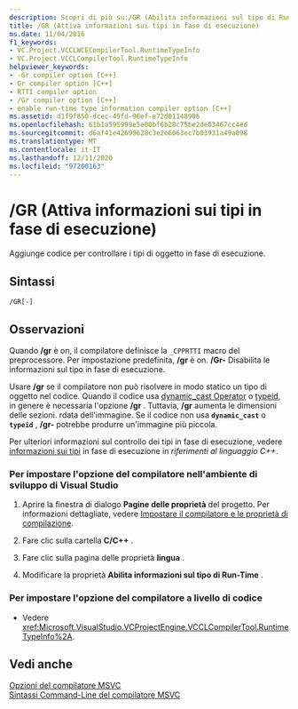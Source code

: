 ```yaml
---
description: Scopri di più su:/GR (Abilita informazioni sul tipo di Run-Time)
title: /GR (Attiva informazioni sui tipi in fase di esecuzione)
ms.date: 11/04/2016
f1_keywords:
- VC.Project.VCCLWCECompilerTool.RuntimeTypeInfo
- VC.Project.VCCLCompilerTool.RuntimeTypeInfo
helpviewer_keywords:
- -Gr compiler option [C++]
- Gr compiler option [C++]
- RTTI compiler option
- /Gr compiler option [C++]
- enable run-time type information compiler option [C++]
ms.assetid: d1f9f850-dcec-49fd-96ef-e72d01148906
ms.openlocfilehash: 61b1a595999e5e00bf6b28c75be2de03467cc4ed
ms.sourcegitcommit: d6af41e42699628c3e2e6063ec7b03931a49a098
ms.translationtype: MT
ms.contentlocale: it-IT
ms.lasthandoff: 12/11/2020
ms.locfileid: "97200163"
---
```

# <a name="gr-enable-run-time-type-information"></a>/GR (Attiva informazioni sui tipi in fase di esecuzione)

Aggiunge codice per controllare i tipi di oggetto in fase di esecuzione.

## <a name="syntax"></a>Sintassi

```
/GR[-]
```

## <a name="remarks"></a>Osservazioni

Quando **/gr** è on, il compilatore definisce la `_CPPRTTI` macro del preprocessore. Per impostazione predefinita, **/gr** è on. **/Gr-** Disabilita le informazioni sul tipo in fase di esecuzione.

Usare **/gr** se il compilatore non può risolvere in modo statico un tipo di oggetto nel codice. Quando il codice usa [dynamic_cast Operator](../../cpp/dynamic-cast-operator.md) o [typeid](../../cpp/typeid-operator.md), in genere è necessaria l'opzione **/gr** . Tuttavia, **/gr** aumenta le dimensioni delle sezioni. rdata dell'immagine. Se il codice non usa **`dynamic_cast`** o **`typeid`** , **/gr-** potrebbe produrre un'immagine più piccola.

Per ulteriori informazioni sul controllo dei tipi in fase di esecuzione, vedere [informazioni sui tipi](../../cpp/run-time-type-information.md) in fase di esecuzione in *riferimenti al linguaggio C++*.

### <a name="to-set-this-compiler-option-in-the-visual-studio-development-environment"></a>Per impostare l'opzione del compilatore nell'ambiente di sviluppo di Visual Studio

1. Aprire la finestra di dialogo **Pagine delle proprietà** del progetto. Per informazioni dettagliate, vedere [Impostare il compilatore e le proprietà di compilazione](../working-with-project-properties.md).

1. Fare clic sulla cartella **C/C++** .

1. Fare clic sulla pagina delle proprietà **lingua** .

1. Modificare la proprietà **Abilita informazioni sul tipo di Run-Time** .

### <a name="to-set-this-compiler-option-programmatically"></a>Per impostare l'opzione del compilatore a livello di codice

- Vedere <xref:Microsoft.VisualStudio.VCProjectEngine.VCCLCompilerTool.RuntimeTypeInfo%2A>.

## <a name="see-also"></a>Vedi anche

[Opzioni del compilatore MSVC](compiler-options.md)<br/>
[Sintassi Command-Line del compilatore MSVC](compiler-command-line-syntax.md)
